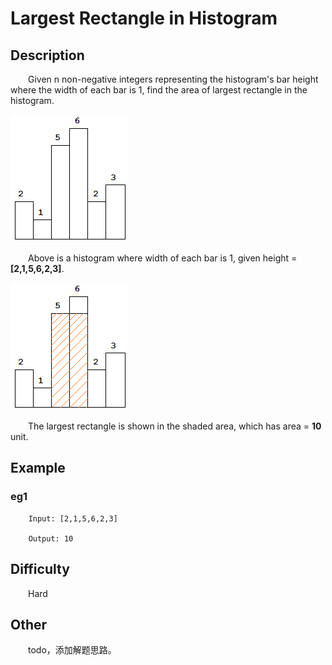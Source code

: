 # Largest Rectangle in Histogram

## Description

&emsp;&emsp;Given n non-negative integers representing the histogram's bar height where the width of each bar is 1, 
find the area of largest rectangle in the histogram.

![histogram](histogram.png)

&emsp;&emsp;Above is a histogram where width of each bar is 1, given height = **\[2,1,5,6,2,3\]**.

![histogram area](histogram_area.png)

&emsp;&emsp;The largest rectangle is shown in the shaded area, which has area = **10** unit.
            
## Example

### eg1

```
    Input: [2,1,5,6,2,3]
    
    Output: 10
```

## Difficulty

&emsp;&emsp;Hard

## Other

&emsp;&emsp;todo，添加解题思路。